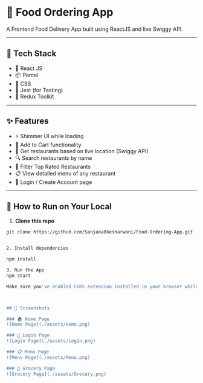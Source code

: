 # 🍕 Food Ordering App

A Frontend Food Delivery App built using ReactJS and live Swiggy API.  

---

## 🔧 Tech Stack

- 🧠 React JS
- 📦 Parcel
- 🎨 CSS
- 🧪 Jest (for Testing)
- 🧰 Redux Toolkit

---

## ✨ Features

- ⚡ Shimmer UI while loading
- 🛒 Add to Cart functionality
- 📍 Get restaurants based on live location (Swiggy API)
- 🔍 Search restaurants by name
- 🌟 Filter Top Rated Restaurants
- 📋 View detailed menu of any restaurant
- 👤 Login / Create Account page

---

## 🚀 How to Run on Your Local

1. **Clone this repo**

```bash
git clone https://github.com/Sanjana8kesharwani/Food-Ordering-App.git


2. Install dependencies

npm install

3. Run the App
npm start

Make sure you've enabled CORS extension installed in your browser while fetching Swiggy Live API



## 📸 Screenshots

### 🏠 Home Page  
![Home Page](./assets/Home.png)

### 🔐 Login Page  
![Login Page](./assets/Login.png)

### 📋 Menu Page  
![Menu Page](./assets/Menu.png)

### 🛒 Grocery Page  
![Grocery Page](./assets/Grocery.png)
